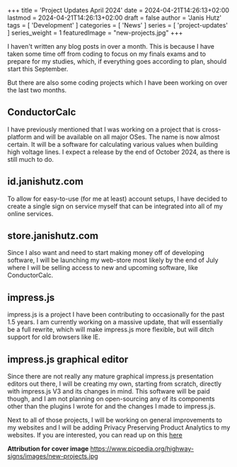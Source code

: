 +++
title = 'Project Updates April 2024'
date = 2024-04-21T14:26:13+02:00
lastmod = 2024-04-21T14:26:13+02:00
draft = false
author = 'Janis Hutz'
tags = [ 'Development' ]
categories = [ 'News' ]
series = [ 'project-updates' ]
series_weight = 1
featuredImage = "new-projects.jpg"
+++

I haven't written any blog posts in over a month. This is because I have taken some time off from coding to focus on my finals exams and to prepare for my studies, which, if everything goes according to plan, should start this September. 

But there are also some coding projects which I have been working on over the last two months.


## ConductorCalc
I have previously mentioned that I was working on a project that is cross-platform and will be available on all major OSes. The name is now almost certain. It will be a software for calculating various values when building high voltage lines. I expect a release by the end of October 2024, as there is still much to do.


## id.janishutz.com
To allow for easy-to-use (for me at least) account setups, I have decided to create a single sign on service myself that can be integrated into all of my online services. 

## store.janishutz.com
Since I also want and need to start making money off of developing software, I will be launching my web-store most likely by the end of July where I will be selling access to new and upcoming software, like ConductorCalc.

## impress.js
impress.js is a project I have been contributing to occasionally for the past 1.5 years. I am currently working on a massive update, that will essentially be a full rewrite, which will make impress.js more flexible, but will ditch support for old browsers like IE.

## impress.js graphical editor
Since there are not really any mature graphical impress.js presentation editors out there, I will be creating my own, starting from scratch, directly with impress.js V3 and its changes in mind. This software will be paid though, and I am not planning on open-sourcing any of its components other than the plugins I wrote for and the changes I made to impress.js.


Next to all of those projects, I will be working on general improvements to my websites and I will be adding Privacy Preserving Product Analytics to my websites. If you are interested, you can read up on this [here](/posts/2024/04/analytics)



**Attribution for cover image**
https://www.picpedia.org/highway-signs/images/new-projects.jpg